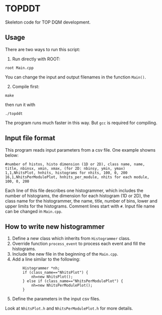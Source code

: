 # TOPDDT

Skeleton code for TOP DQM development.

## Usage

There are two ways to run this script:

1. Run directly with ROOT:

```
root Main.cpp
```

You can change the input and output filenames in the function `Main()`.

2. Compile first:

```
make
```

then run it with

```
./topddt
```

The program runs much faster in this way. But `gcc` is required for compiling.

## Input file format

This program reads input parameters from a csv file. One example showns below:

```
#number of histos, histo dimension (1D or 2D), class name, name, title, nbinsx, xmin, xmax, (for 2D: nbinsy, ymin, ymax)
1,1,NhitsPlot, hnhits, histograms for nhits, 100, 0, 200
16,1,NhitsPerModulePlot, hnhits_per_module, nhits for each module, 100, 0, 200
```

Each line of this file describes one histogrammer, which includes the number of histograms, the dimension for each histogram (1D or 2D), the class name for the histogrammer, the name, title, number of bins, lower and upper limits for the histograms. Comment lines start with `#`. Input file name can be changed in `Main.cpp`.

## How to write new histogrammer

1. Define a new class which inherits from `Histogrammer` class.
2. Override function `process_event` to process each event and fill the histograms.
3. Include the new file in the beginning of the `Main.cpp`.
4. Add a line similar to the following:
```
		Histogrammer *nh;
		if (class_name=="NhitsPlot") {
			nh=new NhitsPlot();
		} else if (class_name=="NhitsPerModulePlot") {
			nh=new NhitsPerModulePlot();
		}
```
5. Define the parameters in the input csv files.

Look at `NhitsPlot.h` and `NhitsPerModulePlot.h` for more details.

